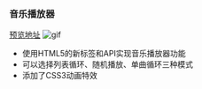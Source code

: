 ### 音乐播放器
[预览地址](https://jiangzj1008.github.io/musicplayer/index.html)
![gif](Animation.gif)
- 使用HTML5的新标签和API实现音乐播放器功能
- 可以选择列表循环、随机播放、单曲循环三种模式
- 添加了CSS3动画特效
